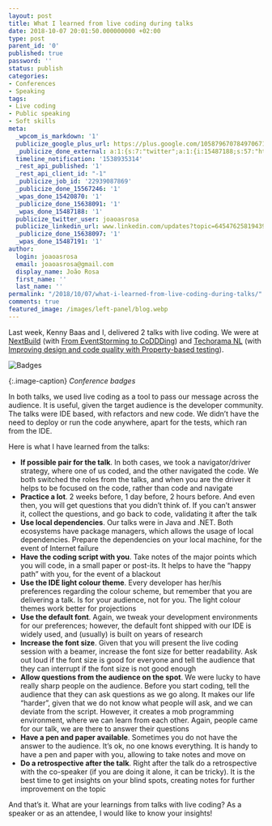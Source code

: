 ```yaml
---
layout: post
title: What I learned from live coding during talks
date: 2018-10-07 20:01:50.000000000 +02:00
type: post
parent_id: '0'
published: true
password: ''
status: publish
categories:
- Conferences
- Speaking
tags:
- Live coding
- Public speaking
- Soft skills
meta:
  _wpcom_is_markdown: '1'
  publicize_google_plus_url: https://plus.google.com/105879670784970671735/posts/YRv9XQU9WKo
  _publicize_done_external: a:1:{s:7:"twitter";a:1:{i:15487188;s:57:"https://twitter.com/joaoasrosa/status/1048996884965199872";}}
  timeline_notification: '1538935314'
  _rest_api_published: '1'
  _rest_api_client_id: "-1"
  _publicize_job_id: '22939087869'
  _publicize_done_15567246: '1'
  _wpas_done_15420870: '1'
  _publicize_done_15638091: '1'
  _wpas_done_15487188: '1'
  publicize_twitter_user: joaoasrosa
  publicize_linkedin_url: www.linkedin.com/updates?topic=6454762581943943168
  _publicize_done_15638097: '1'
  _wpas_done_15487191: '1'
author:
  login: joaoasrosa
  email: joaoasrosa@gmail.com
  display_name: João Rosa
  first_name: ''
  last_name: ''
permalink: "/2018/10/07/what-i-learned-from-live-coding-during-talks/"
comments: true
featured_image: /images/left-panel/blog.webp
---
```

Last week, Kenny Baas and I, delivered 2 talks with live coding. We were at [NextBuild](http://nextbuild.nl/) (with [From EventStorming to CoDDDing](http://nextbuild.nl/sessions/from-eventstorming-to-coddding/)) and [Techorama NL](https://techorama.nl/) (with [Improving design and code quality with Property-based testing](https://sched.co/EjEe)).

![Badges](/images/assets/img_20181007_193500_01-e1538933946611.jpg) 

{:.image-caption}
*Conference badges*

In both talks, we used live coding as a tool to pass our message across the audience. It is useful, given the target audience is the developer community. The talks were IDE based, with refactors and new code. We didn’t have the need to deploy or run the code anywhere, apart for the tests, which ran from the IDE.

Here is what I have learned from the talks:

*   **If possible pair for the talk**. In both cases, we took a navigator/driver strategy, where one of us coded, and the other navigated the code. We both switched the roles from the talks, and when you are the driver it helps to be focused on the code, rather than code and navigate
*   **Practice a lot**. 2 weeks before, 1 day before, 2 hours before. And even then, you will get questions that you didn’t think of. If you can’t answer it, collect the questions, and go back to code, validating it after the talk
*   **Use local dependencies**. Our talks were in Java and .NET. Both ecosystems have package managers, which allows the usage of local dependencies. Prepare the dependencies on your local machine, for the event of Internet failure
*   **Have the coding script with you**. Take notes of the major points which you will code, in a small paper or post-its. It helps to have the “happy path” with you, for the event of a blackout
*   **Use the IDE light colour theme**. Every developer has her/his preferences regarding the colour scheme, but remember that you are delivering a talk. Is for your audience, not for you. The light colour themes work better for projections
*   **Use the default font**. Again, we tweak your development environments for our preferences; however, the default font shipped with our IDE is widely used, and (usually) is built on years of research
*   **Increase the font size**. Given that you will present the live coding session with a beamer, increase the font size for better readability. Ask out loud if the font size is good for everyone and tell the audience that they can interrupt if the font size is not good enough
*   **Allow questions from the audience on the spot**. We were lucky to have really sharp people on the audience. Before you start coding, tell the audience that they can ask questions as we go along. It makes our life “harder”, given that we do not know what people will ask, and we can deviate from the script. However, it creates a mob programming environment, where we can learn from each other. Again, people came for our talk, we are there to answer their questions
*   **Have a pen and paper available**. Sometimes you do not have the answer to the audience. It’s ok, no one knows everything. It is handy to have a pen and paper with you, allowing to take notes and move on
*   **Do a retrospective after the talk**. Right after the talk do a retrospective with the co-speaker (if you are doing it alone, it can be tricky). It is the best time to get insights on your blind spots, creating notes for further improvement on the topic

And that’s it. What are your learnings from talks with live coding? As a speaker or as an attendee, I would like to know your insights!
